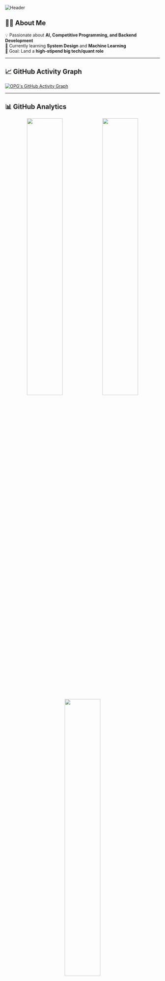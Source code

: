<!-- Profile Banner -->
![Header](https://capsule-render.vercel.app/api?type=waving&color=gradient&height=180&section=header&text=Hi%20I'm%20OPG%20🚀&fontSize=40&fontAlignY=35&animation=twinkling&fontColor=fff)

## 👨‍💻 About Me  
💡 Passionate about **AI, Competitive Programming, and Backend Development**  
🌱 Currently learning **System Design** and **Machine Learning**  
🎯 Goal: Land a **high-stipend big tech/quant role**  

---

## 📈 GitHub Activity Graph  
[![OPG's GitHub Activity Graph](https://github-readme-activity-graph.vercel.app/graph?username=OPG04&theme=github-compact)](https://github.com/ashutosh00710/github-readme-activity-graph)

---

## 📊 GitHub Analytics  
<p align="center">
  <img width="48%" src="https://github-readme-stats.vercel.app/api?username=OPG04&show_icons=true&theme=radical" />
  <img width="48%" src="https://github-readme-streak-stats.herokuapp.com/?user=OPG04&theme=radical" />
</p>
<p align="center">
  <img width="48%" src="https://github-readme-stats.vercel.app/api/top-langs/?username=OPG04&layout=compact&theme=radical" />
</p>

---

## 🏆 Competitive Programming  
[![LeetCode profile](https://img.shields.io/badge/LeetCode-OPG__04-FFA116?style=for-the-badge&logo=leetcode&logoColor=white)](https://leetcode.com/OPG_04/)
[![Codeforces profile](https://img.shields.io/badge/Codeforces-OPG04-1F8ACB?style=for-the-badge&logo=codeforces&logoColor=white)](https://codeforces.com/profile/OPG04)
[![CodeChef profile](https://img.shields.io/badge/CodeChef-haikyuu04-5B4638?style=for-the-badge&logo=codechef&logoColor=white)](https://www.codechef.com/users/haikyuu04)




---

## ⏳ Weekly Coding Time  
<!--START_SECTION:waka-->
<!--END_SECTION:waka-->

---

## 🌐 Connect with Me  
[![LinkedIn](https://img.shields.io/badge/LinkedIn-0A66C2?style=for-the-badge&logo=linkedin&logoColor=white)](https://linkedin.com/in/YOUR_LINK)
[![LeetCode](https://img.shields.io/badge/LeetCode-FFA116?style=for-the-badge&logo=leetcode&logoColor=white)](https://leetcode.com/OPG_04/)

---

<!-- Footer -->
![Footer](https://capsule-render.vercel.app/api?type=waving&color=gradient&height=120&section=footer)
